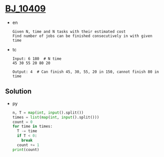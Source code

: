 # [BJ_10409](https://acmicpc.net/problem/10409)

* en

  ```en
  Given N, time and N tasks with their estimated cost
  Find number of jobs can be finished consecutively in with given time
  ```

* tc

  ```tc
  Input: 6 180  # N time
  45 30 55 20 80 20

  Output: 4  # Can finish 45, 30, 55, 20 in 150, cannot finish 80 in time
  ```

## Solution

* py

  ```py
  n, T = map(int, input().split())
  times = list(map(int, input().split()))
  count = 0
  for time in times:
    T -= time
    if T < 0:
      break
    count += 1
  print(count)
  ```
